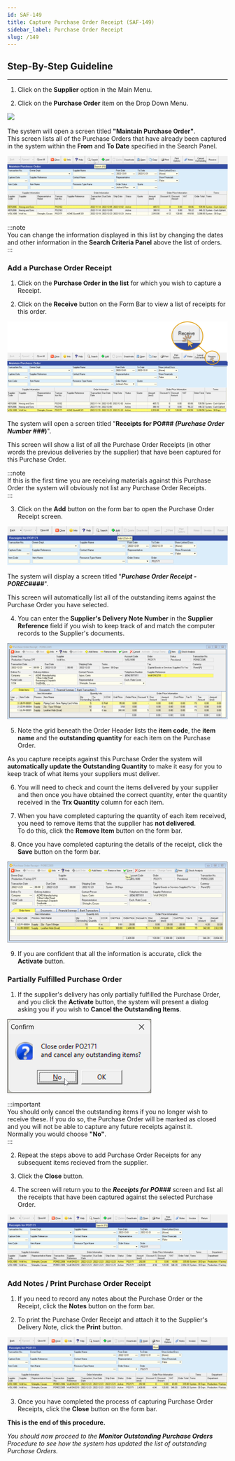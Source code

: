 ```yaml
---
id: SAF-149
title: Capture Purchase Order Receipt (SAF-149)
sidebar_label: Purchase Order Receipt
slug: /149
---
```


## Step-By-Step Guideline
___  

1.  Click on the **Supplier** option in the Main Menu.

2.  Click on the **Purchase Order** item on the Drop Down Menu.  

![](../static/img/docs/SAF-149/image01.png)  

The system will open a screen titled **"Maintain Purchase Order"**.  
This screen lists all of the Purchase Orders that have already been captured
in the system within the **From** and **To Date** specified in the Search Panel.  

![](../static/img/docs/SAF-149/image02.png)  

:::note  
You can change the information displayed in this list by changing the dates and other information in the **Search Criteria Panel** above the list of orders.  
:::  

### Add a Purchase Order Receipt

1.  Click on the **Purchase Order in the list** for which you wish to capture a Receipt.  

2.  Click on the **Receive** button on the Form Bar to view a list of receipts for this order.


![](../static/img/docs/SAF-149/image03.png)  

The system will open a screen titled "**Receipts for PO### _(Purchase Order Number ###_)**".  

This screen will show a list of all the Purchase Order Receipts (in other words the previous deliveries by the supplier) that have been captured for this Purchase Order.  

:::note  
If this is the first time you are receiving materials against this Purchase Order the system will obviously not list any Purchase Order Receipts.  
:::  

3.  Click on the **Add** button on the form bar to open the Purchase Order Receipt screen.  

![](../static/img/docs/SAF-149/image04.png)  

The system will display a screen titled "***Purchase Order Receipt - POREC####***".  

This screen will automatically list all of the outstanding items against the Purchase Order you have selected.  

4.  You can enter the **Supplier's Delivery Note Number** in the **Supplier Reference** field if you wish to keep track of and match the computer records to the Supplier's documents.  

![](../static/img/docs/SAF-149/image05.png)  
	
5.  Note the grid beneath the Order Header lists the **item code**, the **item name** and the **outstanding quantity** for each item on the Purchase Order.  

As you capture receipts against this Purchase Order the system will **automatically update the Outstanding Quantity** to make it easy for you to keep track of what items your suppliers must deliver.  

6.  You will need to check and count the items delivered by your supplier and then once you have obtained the correct quantity, enter the quantity received in the **Trx Quantity** column for each item.  

7.  When you have completed capturing the quantity of each item received, you need to remove items that the supplier has **not delivered**.  
To do this, click the **Remove Item** button on the form bar.  

8. Once you have completed capturing the details of the receipt, click the **Save** button on the form bar.  

![](../static/img/docs/SAF-149/image06.png)  

9. If you are confident that all the information is accurate, click the **Activate** button.  

### Partially Fulfilled Purchase Order

1. If the supplier's delivery has only partially fulfilled the Purchase Order, and you click the **Activate** button, the system will present a dialog asking you if you wish to **Cancel the Outstanding Items**.  

![](../static/img/docs/SAF-149/image07.png)  

:::important  
You should only cancel the outstanding items if you no longer wish to receive these. If you do so, the Purchase Order will be marked as closed and you will not be able to capture any future receipts against it.  
Normally you would choose **"No"**.  
:::  

2. Repeat the steps above to add Purchase Order Receipts for any subsequent items recieved from the supplier.  

3. Click the **Close** button.  

4. The screen will return you to the ***Receipts for PO###*** screen and list all the receipts that have been captured against the selected Purchase Order.  

![](../static/img/docs/SAF-149/image09.png)  

### Add Notes / Print Purchase Order Receipt  

1. If you need to record any notes about the Purchase Order or the Receipt, click the **Notes** button on the form bar.

2. To print the Purchase Order Receipt and attach it to the Supplier's Delivery Note, click the **Print** button.  

![](../static/img/docs/SAF-149/image08.png)  

3. Once you have completed the process of capturing Purchase Order Receipts, click the **Close** button on the form bar.

**This is the end of this procedure.**

_You should now proceed to the **Monitor Outstanding Purchase Orders**
Procedure to see how the system has updated the list of outstanding
Purchase Orders._
